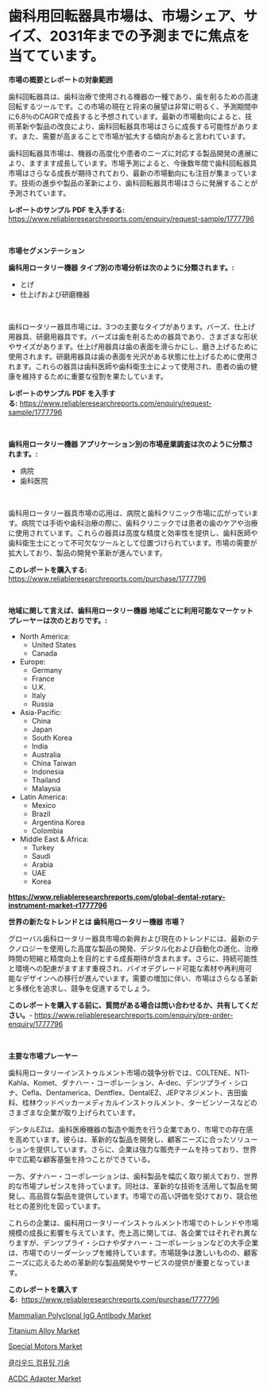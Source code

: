 <p><h1>歯科用回転器具市場は、市場シェア、サイズ、2031年までの予測までに焦点を当てています。</h1></p><p><strong>市場の概要とレポートの対象範囲</strong></p>
<p><p>歯科回転器具は、歯科治療で使用される機器の一種であり、歯を削るための高速回転するツールです。この市場の現在と将来の展望は非常に明るく、予測期間中に6.8％のCAGRで成長すると予想されています。最新の市場動向によると、技術革新や製品の改良により、歯科回転器具市場はさらに成長する可能性があります。また、需要が高まることで市場が拡大する傾向があると言われています。</p><p>歯科回転器具市場は、機器の高度化や患者のニーズに対応する製品開発の進展により、ますます成長しています。市場予測によると、今後数年間で歯科回転器具市場はさらなる成長が期待されており、最新の市場動向にも注目が集まっています。技術の進歩や製品の革新により、歯科回転器具市場はさらに発展することが予測されています。</p></p>
<p><strong>レポートのサンプル PDF を入手する:</strong> <a href="https://www.reliableresearchreports.com/enquiry/request-sample/1777796">https://www.reliableresearchreports.com/enquiry/request-sample/1777796</a></p>
<p>&nbsp;</p>
<p><strong>市場セグメンテーション</strong></p>
<p><strong>歯科用ロータリー機器 タイプ別の市場分析は次のように分類されます。:</strong></p>
<p><ul><li>とげ</li><li>仕上げおよび研磨機器</li></ul></p>
<p>&nbsp;</p>
<p><p>歯科ロータリー器具市場には、3つの主要なタイプがあります。バーズ、仕上げ用器具、研磨用器具です。バーズは歯を削るための器具であり、さまざまな形状やサイズがあります。仕上げ用器具は歯の表面を滑らかにし、磨き上げるために使用されます。研磨用器具は歯の表面を光沢がある状態に仕上げるために使用されます。これらの器具は歯科医師や歯科衛生士によって使用され、患者の歯の健康を維持するために重要な役割を果たしています。</p></p>
<p><strong>レポートのサンプル PDF を入手する:</strong>&nbsp;<a href="https://www.reliableresearchreports.com/enquiry/request-sample/1777796">https://www.reliableresearchreports.com/enquiry/request-sample/1777796</a></p>
<p>&nbsp;</p>
<p><strong> 歯科用ロータリー機器 アプリケーション別の市場産業調査は次のように分類されます。:</strong></p>
<p><ul><li>病院</li><li>歯科医院</li></ul></p>
<p>&nbsp;</p>
<p><p>歯科用ロータリー器具市場の応用は、病院と歯科クリニック市場に広がっています。病院では手術や歯科治療の際に、歯科クリニックでは患者の歯のケアや治療に使用されています。これらの器具は高度な精度と効率性を提供し、歯科医師や歯科衛生士にとって不可欠なツールとして位置づけられています。市場の需要が拡大しており、製品の開発や革新が進んでいます。</p></p>
<p><strong>このレポートを購入する:</strong>&nbsp; <a href="https://www.reliableresearchreports.com/purchase/1777796">https://www.reliableresearchreports.com/purchase/1777796</a></p>
<p>&nbsp;</p>
<p><strong>地域に関して言えば、歯科用ロータリー機器 地域ごとに利用可能なマーケットプレーヤーは次のとおりです。:</strong></p>
<p><ul>
    <li>
        North America:
        <ul>
            <li>United States</li>
            <li>Canada</li>
        </ul>
    </li>
    <li>
        Europe:
        <ul>
            <li>Germany</li>
            <li>France</li>
            <li>U.K.</li>
            <li>Italy</li>
            <li>Russia</li>
        </ul>
    </li>
    <li>
        Asia-Pacific:
        <ul>
            <li>China</li>
            <li>Japan</li>
            <li>South Korea</li>
            <li>India</li>
            <li>Australia</li>
            <li>China Taiwan</li>
            <li>Indonesia</li>
            <li>Thailand</li>
            <li>Malaysia</li>
        </ul>
    </li>
    <li>
        Latin America:
        <ul>
            <li>Mexico</li>
            <li>Brazil</li>
            <li>Argentina Korea</li>
            <li>Colombia</li>
        </ul>
    </li>
    <li>
        Middle East & Africa:
        <ul>
            <li>Turkey</li>
            <li>Saudi</li>
            <li>Arabia</li>
            <li>UAE</li>
            <li>Korea</li>
        </ul>
    </li>
    </ul></p>
<p><strong><a href="https://www.reliableresearchreports.com/global-dental-rotary-instrument-market-r1777796">https://www.reliableresearchreports.com/global-dental-rotary-instrument-market-r1777796</a></strong>&nbsp;</p>
<p><strong>世界の新たなトレンドとは 歯科用ロータリー機器 市場？</strong></p>
<p><p>グローバル歯科ロータリー器具市場の新興および現在のトレンドには、最新のテクノロジーを使用した高度な製品の開発、デジタル化および自動化の進化、治療時間の短縮と精度向上を目的とする成長期待が含まれます。さらに、持続可能性と環境への配慮がますます重視され、バイオデグレード可能な素材や再利用可能なデザインへの移行が進んでいます。需要の増加に伴い、市場はさらなる革新と多様化を追求し、競争を促進するでしょう。</p></p>
<p><strong>このレポートを購入する前に、質問がある場合は問い合わせるか、共有してください。</strong>- <a href="https://www.reliableresearchreports.com/enquiry/pre-order-enquiry/1777796">https://www.reliableresearchreports.com/enquiry/pre-order-enquiry/1777796</a></p>
<p>&nbsp;</p>
<p><strong>主要な市場プレーヤー</strong></p>
<p><p>歯科用ロータリーインストゥルメント市場の競争分析では、COLTENE、NTI-Kahla、Komet、ダナハー・コーポレーション、A-dec、デンツプライ・シロナ、Cefla、Dentamerica、Dentflex、DentalEZ、JEPマネジメント、吉田歯科、桂林ウッドペッカーメディカルインストゥルメント、タービンソースなどのさまざまな企業が取り上げられています。</p><p>デンタルEZは、歯科医療機器の製造や販売を行う企業であり、市場での存在感を高めています。彼らは、革新的な製品を開発し、顧客ニーズに合ったソリューションを提供しています。さらに、企業は強力な販売チームを持っており、世界中で広範な顧客基盤を持つことができている。</p><p>一方、ダナハー・コーポレーションは、歯科製品を幅広く取り揃えており、世界的な市場プレゼンスを持っています。同社は、革新的な技術を活用して製品を開発し、高品質な製品を提供しています。市場での高い評価を受けており、競合他社との差別化を図っています。</p><p>これらの企業は、歯科用ロータリーインストゥルメント市場でのトレンドや市場規模の成長に影響を与えています。売上高に関しては、各企業ではそれぞれ異なりますが、デンツプライ・シロナやダナハー・コーポレーションなどの大手企業は、市場でのリーダーシップを維持しています。市場競争は激しいものの、顧客ニーズに応えるための革新的な製品開発やサービスの提供が重要となっています。</p></p>
<p><strong>このレポートを購入する:</strong>&nbsp;&nbsp;<a href="https://www.reliableresearchreports.com/purchase/1777796">https://www.reliableresearchreports.com/purchase/1777796</a></p>
<p><p><a href="https://github.com/johnbach50/Market-Research-Report-List-2/blob/main/mammalian-polyclonal-igg-antibody-market.md">Mammalian Polyclonal IgG Antibody Market</a></p><p><a href="https://issuu.com/reportprime-2/docs/titanium-alloy-market-size-2030.pptx">Titanium Alloy Market</a></p><p><a href="https://view.publitas.com/reportprime-1/special-motors-market-size-and-market-trends-complete-industry-overview-2024-to-2031/">Special Motors Market</a></p><p><a href="https://github.com/idcefvhkdut6/Market-Research-Report-List-1/blob/main/599919323919.md">클라우드 컴퓨팅 기술</a></p><p><a href="https://fearless-okapi-6c8.notion.site/ACDC-Adapter-Market-Insight-Market-Trends-Growth-Forecasted-from-2024-TO-2031-1f4a948c7d744a24adbf2d2b59a49147">ACDC Adapter Market</a></p></p>